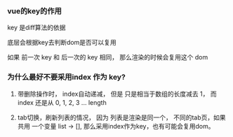 ### vue的key的作用 
key 是diff算法的依据

底层会根据key去判断dom是否可以复用

如果 前一次 key 和 后一次的 key 相同， 那么渲染的时候会复用这个 dom

### 为什么最好不要采用index 作为 key?

1. 带删除操作时， index自动递减， 但是 只是相当于数组的长度减去 1， 而 index 还是从 0, 1, 2, 3 ... length

2. tab切换，刷新列表的情况， 因为 列表是渲染是同一个， 不同的tab页，如果共用 一个变量 list -> [], 那么采用index作为key，也有可能会复用dom。